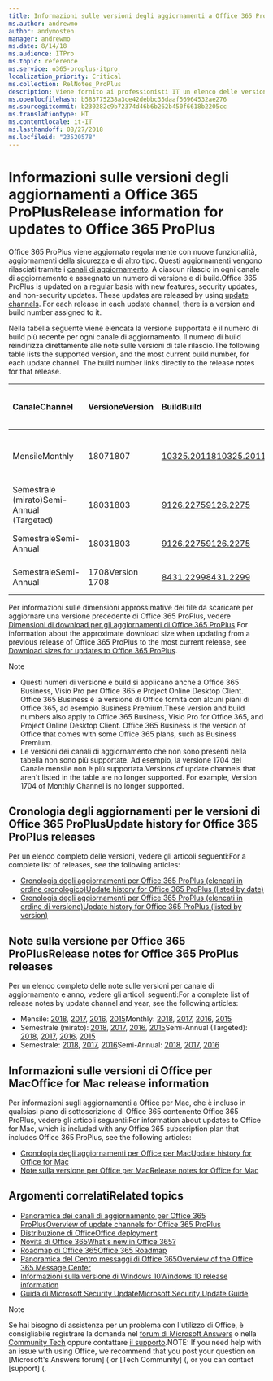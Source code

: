 ```yaml
---
title: Informazioni sulle versioni degli aggiornamenti a Office 365 ProPlus
ms.author: andrewmo
author: andymosten
manager: andrewmo
ms.date: 8/14/18
ms.audience: ITPro
ms.topic: reference
ms.service: o365-proplus-itpro
localization_priority: Critical
ms.collection: RelNotes_ProPlus
description: Viene fornito ai professionisti IT un elenco delle versioni più recenti per Office 365 ProPlus per ciascun canale di aggiornamenti e collegamenti alle note sulle versioni e alla cronologia degli aggiornamenti
ms.openlocfilehash: b583775238a3ce42debbc35daaf56964532ae276
ms.sourcegitcommit: b230282c9b72374d46b6b262b450f6618b2205cc
ms.translationtype: HT
ms.contentlocale: it-IT
ms.lasthandoff: 08/27/2018
ms.locfileid: "23520578"
---
```

# <a name="release-information-for-updates-to-office-365-proplus"></a><span data-ttu-id="a9e58-103">Informazioni sulle versioni degli aggiornamenti a Office 365 ProPlus</span><span class="sxs-lookup"><span data-stu-id="a9e58-103">Release information for updates to Office 365 ProPlus</span></span>

<span data-ttu-id="a9e58-p101">Office 365 ProPlus viene aggiornato regolarmente con nuove funzionalità, aggiornamenti della sicurezza e di altro tipo. Questi aggiornamenti vengono rilasciati tramite i [canali di aggiornamento](https://docs.microsoft.com/DeployOffice/overview-of-update-channels-for-office-365-proplus). A ciascun rilascio in ogni canale di aggiornamento è assegnato un numero di versione e di build.</span><span class="sxs-lookup"><span data-stu-id="a9e58-p101">Office 365 ProPlus is updated on a regular basis with new features, security updates, and non-security updates. These updates are released by using [update channels](https://docs.microsoft.com/DeployOffice/overview-of-update-channels-for-office-365-proplus). For each release in each update channel, there is a version and build number assigned to it.</span></span> 

<span data-ttu-id="a9e58-p102">Nella tabella seguente viene elencata la versione supportata e il numero di build più recente per ogni canale di aggiornamento. Il numero di build reindirizza direttamente alle note sulle versioni di tale rilascio.</span><span class="sxs-lookup"><span data-stu-id="a9e58-p102">The following table lists the supported version, and the most current build number, for each update channel. The build number links directly to the release notes for that release.</span></span> 

  
|<span data-ttu-id="a9e58-109">**Canale**</span><span class="sxs-lookup"><span data-stu-id="a9e58-109">**Channel**</span></span>|<span data-ttu-id="a9e58-110">**Versione**</span><span class="sxs-lookup"><span data-stu-id="a9e58-110">**Version**</span></span>|<span data-ttu-id="a9e58-111">**Build**</span><span class="sxs-lookup"><span data-stu-id="a9e58-111">**Build**</span></span>|<span data-ttu-id="a9e58-112">**Data di uscita**</span><span class="sxs-lookup"><span data-stu-id="a9e58-112">**Release date**</span></span>|<span data-ttu-id="a9e58-113">**Versione supportata fino a**</span><span class="sxs-lookup"><span data-stu-id="a9e58-113">**Version supported until**</span></span>|
|:-----|:-----|:-----|:-----|:-----|
|<span data-ttu-id="a9e58-114">Mensile</span><span class="sxs-lookup"><span data-stu-id="a9e58-114">Monthly</span></span>  <br/> |<span data-ttu-id="a9e58-115">1807</span><span class="sxs-lookup"><span data-stu-id="a9e58-115">1807</span></span>  <br/> |[<span data-ttu-id="a9e58-116">10325.20118</span><span class="sxs-lookup"><span data-stu-id="a9e58-116">10325.20118</span></span>](monthly-channel-2018.md#version-1807-august-14)  <br/> | <span data-ttu-id="a9e58-117">14 agosto 2018</span><span class="sxs-lookup"><span data-stu-id="a9e58-117">August 14, 2018</span></span>  <br/> | <span data-ttu-id="a9e58-118">Viene rilasciata la versione 1808</span><span class="sxs-lookup"><span data-stu-id="a9e58-118">Version 1808 is released</span></span> <br/>|
|<span data-ttu-id="a9e58-119">Semestrale (mirato)</span><span class="sxs-lookup"><span data-stu-id="a9e58-119">Semi-Annual (Targeted)</span></span>  <br/> |<span data-ttu-id="a9e58-120">1803</span><span class="sxs-lookup"><span data-stu-id="a9e58-120">1803</span></span>  <br/> |[<span data-ttu-id="a9e58-121">9126.2275</span><span class="sxs-lookup"><span data-stu-id="a9e58-121">9126.2275</span></span>](semi-annual-channel-targeted-2018.md#version-1803-august-14)  <br/> | <span data-ttu-id="a9e58-122">14 agosto 2018</span><span class="sxs-lookup"><span data-stu-id="a9e58-122">August 14, 2018</span></span>  <br/> | <span data-ttu-id="a9e58-123">11 settembre 2018</span><span class="sxs-lookup"><span data-stu-id="a9e58-123">September 11, 2018</span></span> <br/>|
|<span data-ttu-id="a9e58-124">Semestrale</span><span class="sxs-lookup"><span data-stu-id="a9e58-124">Semi-Annual</span></span> <br/> |<span data-ttu-id="a9e58-125">1803</span><span class="sxs-lookup"><span data-stu-id="a9e58-125">1803</span></span>  <br/> | [<span data-ttu-id="a9e58-126">9126.2275</span><span class="sxs-lookup"><span data-stu-id="a9e58-126">9126.2275</span></span>](semi-annual-channel-2018.md#version-1803-august-14) <br/> | <span data-ttu-id="a9e58-127">14 agosto 2018</span><span class="sxs-lookup"><span data-stu-id="a9e58-127">August 14, 2018</span></span>  <br/> | <span data-ttu-id="a9e58-128">10 settembre 2019</span><span class="sxs-lookup"><span data-stu-id="a9e58-128">September 10, 2019</span></span> <br/>|
|<span data-ttu-id="a9e58-129">Semestrale</span><span class="sxs-lookup"><span data-stu-id="a9e58-129">Semi-Annual</span></span> <br/> |<span data-ttu-id="a9e58-130">1708</span><span class="sxs-lookup"><span data-stu-id="a9e58-130">Version 1708</span></span>  <br/> |[<span data-ttu-id="a9e58-131">8431.2299</span><span class="sxs-lookup"><span data-stu-id="a9e58-131">8431.2299</span></span>](semi-annual-channel-2018.md#version-1708-august-14)  <br/> | <span data-ttu-id="a9e58-132">14 agosto 2018</span><span class="sxs-lookup"><span data-stu-id="a9e58-132">August 14, 2018</span></span>  <br/> | <span data-ttu-id="a9e58-133">12 marzo 2019</span><span class="sxs-lookup"><span data-stu-id="a9e58-133">March 12, 2019</span></span> <br/>|

<span data-ttu-id="a9e58-134">Per informazioni sulle dimensioni approssimative dei file da scaricare per aggiornare una versione precedente di Office 365 ProPlus, vedere [Dimensioni di download per gli aggiornamenti di Office 365 ProPlus](download-sizes-office365-proplus-updates.md).</span><span class="sxs-lookup"><span data-stu-id="a9e58-134">For information about the approximate download size when updating from a previous release of Office 365 ProPlus to the most current release, see [Download sizes for updates to Office 365 ProPlus](download-sizes-office365-proplus-updates.md).</span></span>

> [!NOTE]
> - <span data-ttu-id="a9e58-p103">Questi numeri di versione e build si applicano anche a Office 365 Business, Visio Pro per Office 365 e Project Online Desktop Client. Office 365 Business è la versione di Office fornita con alcuni piani di Office 365, ad esempio Business Premium.</span><span class="sxs-lookup"><span data-stu-id="a9e58-p103">These version and build numbers also apply to Office 365 Business, Visio Pro for Office 365, and Project Online Desktop Client. Office 365 Business is the version of Office that comes with some Office 365 plans, such as Business Premium.</span></span>
> - <span data-ttu-id="a9e58-p104">Le versioni dei canali di aggiornamento che non sono presenti nella tabella non sono più supportate. Ad esempio, la versione 1704 del Canale mensile non è più supportata.</span><span class="sxs-lookup"><span data-stu-id="a9e58-p104">Versions of update channels that aren't listed in the table are no longer supported. For example, Version 1704 of Monthly Channel is no longer supported.</span></span> 


## <a name="update-history-for-office-365-proplus-releases"></a><span data-ttu-id="a9e58-139">Cronologia degli aggiornamenti per le versioni di Office 365 ProPlus</span><span class="sxs-lookup"><span data-stu-id="a9e58-139">Update history for Office 365 ProPlus releases</span></span>

<span data-ttu-id="a9e58-140">Per un elenco completo delle versioni, vedere gli articoli seguenti:</span><span class="sxs-lookup"><span data-stu-id="a9e58-140">For a complete list of releases, see the following articles:</span></span>
 - [<span data-ttu-id="a9e58-141">Cronologia degli aggiornamenti per Office 365 ProPlus (elencati in ordine cronologico)</span><span class="sxs-lookup"><span data-stu-id="a9e58-141">Update history for Office 365 ProPlus (listed by date)</span></span>](update-history-office365-proplus-by-date.md)
 - [<span data-ttu-id="a9e58-142">Cronologia degli aggiornamenti per Office 365 ProPlus (elencati in ordine di versione)</span><span class="sxs-lookup"><span data-stu-id="a9e58-142">Update history for Office 365 ProPlus (listed by version)</span></span>](update-history-office365-proplus-by-version.md)

## <a name="release-notes-for-office-365-proplus-releases"></a><span data-ttu-id="a9e58-143">Note sulla versione per Office 365 ProPlus</span><span class="sxs-lookup"><span data-stu-id="a9e58-143">Release notes for Office 365 ProPlus releases</span></span>

<span data-ttu-id="a9e58-144">Per un elenco completo delle note sulle versioni per canale di aggiornamento e anno, vedere gli articoli seguenti:</span><span class="sxs-lookup"><span data-stu-id="a9e58-144">For a complete list of release notes by update channel and year, see the following articles:</span></span>
 - <span data-ttu-id="a9e58-145">Mensile: [2018](monthly-channel-2018.md), [2017](monthly-channel-2017.md), [2016](monthly-channel-2016.md), [2015](monthly-channel-2015.md)</span><span class="sxs-lookup"><span data-stu-id="a9e58-145">Monthly: [2018](monthly-channel-2018.md), [2017](monthly-channel-2017.md), [2016](monthly-channel-2016.md), [2015](monthly-channel-2015.md)</span></span>
 - <span data-ttu-id="a9e58-146">Semestrale (mirato): [2018](semi-annual-channel-targeted-2018.md), [2017](semi-annual-channel-targeted-2017.md), [2016](semi-annual-channel-targeted-2016.md), [2015](semi-annual-channel-targeted-2015.md)</span><span class="sxs-lookup"><span data-stu-id="a9e58-146">Semi-Annual (Targeted): [2018](semi-annual-channel-targeted-2018.md), [2017](semi-annual-channel-targeted-2017.md), [2016](semi-annual-channel-targeted-2016.md), [2015](semi-annual-channel-targeted-2015.md)</span></span>
 - <span data-ttu-id="a9e58-147">Semestrale: [2018](semi-annual-channel-2018.md), [2017](semi-annual-channel-2017.md), [2016](semi-annual-channel-2016.md)</span><span class="sxs-lookup"><span data-stu-id="a9e58-147">Semi-Annual: [2018](semi-annual-channel-2018.md), [2017](semi-annual-channel-2017.md), [2016](semi-annual-channel-2016.md)</span></span>

## <a name="office-for-mac-release-information"></a><span data-ttu-id="a9e58-148">Informazioni sulle versioni di Office per Mac</span><span class="sxs-lookup"><span data-stu-id="a9e58-148">Office for Mac release information</span></span>

<span data-ttu-id="a9e58-149">Per informazioni sugli aggiornamenti a Office per Mac, che è incluso in qualsiasi piano di sottoscrizione di Office 365 contenente Office 365 ProPlus, vedere gli articoli seguenti:</span><span class="sxs-lookup"><span data-stu-id="a9e58-149">For information about updates to Office for Mac, which is included with any Office 365 subscription plan that includes Office 365 ProPlus, see the following articles:</span></span>
 - [<span data-ttu-id="a9e58-150">Cronologia degli aggiornamenti per Office per Mac</span><span class="sxs-lookup"><span data-stu-id="a9e58-150">Update history for Office for Mac</span></span>](update-history-office-for-mac.md)
 - [<span data-ttu-id="a9e58-151">Note sulla versione per Office per Mac</span><span class="sxs-lookup"><span data-stu-id="a9e58-151">Release notes for Office for Mac</span></span>](release-notes-office-for-mac.md)


## <a name="related-topics"></a><span data-ttu-id="a9e58-152">Argomenti correlati</span><span class="sxs-lookup"><span data-stu-id="a9e58-152">Related topics</span></span>

- [<span data-ttu-id="a9e58-153">Panoramica dei canali di aggiornamento per Office 365 ProPlus</span><span class="sxs-lookup"><span data-stu-id="a9e58-153">Overview of update channels for Office 365 ProPlus</span></span>](https://docs.microsoft.com/DeployOffice/overview-of-update-channels-for-office-365-proplus)
- [<span data-ttu-id="a9e58-154">Distribuzione di Office</span><span class="sxs-lookup"><span data-stu-id="a9e58-154">Office deployment</span></span>](https://docs.microsoft.com/deployoffice/)
- [<span data-ttu-id="a9e58-155">Novità di Office 365</span><span class="sxs-lookup"><span data-stu-id="a9e58-155">What's new in Office 365?</span></span>](https://support.office.com/article/95c8d81d-08ba-42c1-914f-bca4603e1426)
- [<span data-ttu-id="a9e58-156">Roadmap di Office 365</span><span class="sxs-lookup"><span data-stu-id="a9e58-156">Office 365 Roadmap</span></span>](https://products.office.com/business/office-365-roadmap)
- [<span data-ttu-id="a9e58-157">Panoramica del Centro messaggi di Office 365</span><span class="sxs-lookup"><span data-stu-id="a9e58-157">Overview of the Office 365 Message Center</span></span>](https://support.office.com/article/38fb3333-bfcc-4340-a37b-deda509c2093)
- [<span data-ttu-id="a9e58-158">Informazioni sulla versione di Windows 10</span><span class="sxs-lookup"><span data-stu-id="a9e58-158">Windows 10 release information</span></span>](https://www.microsoft.com/itpro/windows-10/release-information)
- [<span data-ttu-id="a9e58-159">Guida di Microsoft Security Update</span><span class="sxs-lookup"><span data-stu-id="a9e58-159">Microsoft Security Update Guide</span></span>](https://portal.msrc.microsoft.com/)

> [!NOTE]
> <span data-ttu-id="a9e58-160">Se hai bisogno di  assistenza per un problema con l'utilizzo di Office, è consigliabile registrare la domanda nel [forum di Microsoft Answers](https://answers.microsoft.com/) o nella [Community Tech](https://techcommunity.microsoft.com/) oppure contattare [il supporto](https://support.microsoft.com/contactus).</span><span class="sxs-lookup"><span data-stu-id="a9e58-160">NOTE: If you need help with an issue with using Office, we recommend that you post your question on [Microsoft's Answers forum] ([](https://answers.microsoft.com/) or [Tech Community] ([](https://techcommunity.microsoft.com/), or you can contact [support] ([](https://support.microsoft.com/contactus).</span></span>
